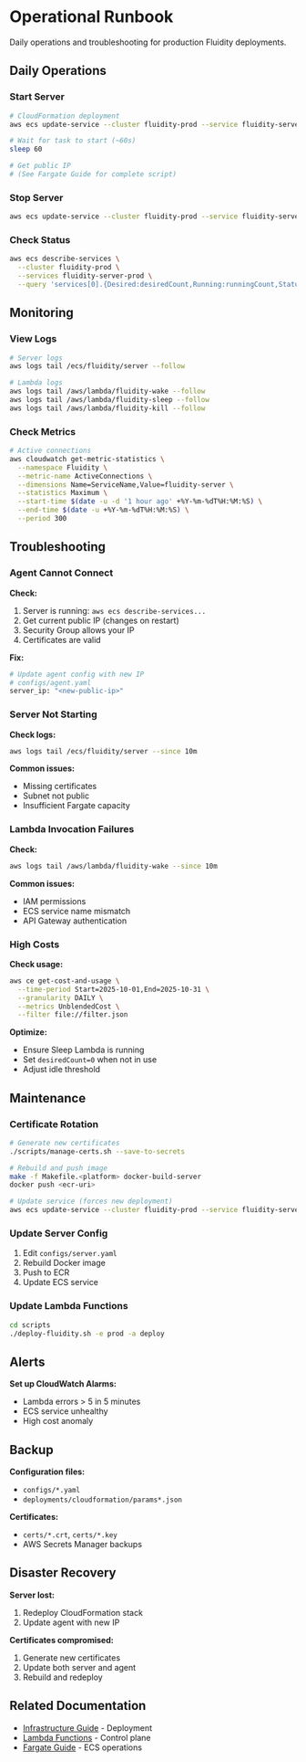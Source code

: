 # Operational Runbook

Daily operations and troubleshooting for production Fluidity deployments.

## Daily Operations

### Start Server

```bash
# CloudFormation deployment
aws ecs update-service --cluster fluidity-prod --service fluidity-server-prod --desired-count 1

# Wait for task to start (~60s)
sleep 60

# Get public IP
# (See Fargate Guide for complete script)
```

### Stop Server

```bash
aws ecs update-service --cluster fluidity-prod --service fluidity-server-prod --desired-count 0
```

### Check Status

```bash
aws ecs describe-services \
  --cluster fluidity-prod \
  --services fluidity-server-prod \
  --query 'services[0].{Desired:desiredCount,Running:runningCount,Status:status}'
```

## Monitoring

### View Logs

```bash
# Server logs
aws logs tail /ecs/fluidity/server --follow

# Lambda logs
aws logs tail /aws/lambda/fluidity-wake --follow
aws logs tail /aws/lambda/fluidity-sleep --follow
aws logs tail /aws/lambda/fluidity-kill --follow
```

### Check Metrics

```bash
# Active connections
aws cloudwatch get-metric-statistics \
  --namespace Fluidity \
  --metric-name ActiveConnections \
  --dimensions Name=ServiceName,Value=fluidity-server \
  --statistics Maximum \
  --start-time $(date -u -d '1 hour ago' +%Y-%m-%dT%H:%M:%S) \
  --end-time $(date -u +%Y-%m-%dT%H:%M:%S) \
  --period 300
```

## Troubleshooting

### Agent Cannot Connect

**Check:**
1. Server is running: `aws ecs describe-services...`
2. Get current public IP (changes on restart)
3. Security Group allows your IP
4. Certificates are valid

**Fix:**
```bash
# Update agent config with new IP
# configs/agent.yaml
server_ip: "<new-public-ip>"
```

### Server Not Starting

**Check logs:**
```bash
aws logs tail /ecs/fluidity/server --since 10m
```

**Common issues:**
- Missing certificates
- Subnet not public
- Insufficient Fargate capacity

### Lambda Invocation Failures

**Check:**
```bash
aws logs tail /aws/lambda/fluidity-wake --since 10m
```

**Common issues:**
- IAM permissions
- ECS service name mismatch
- API Gateway authentication

### High Costs

**Check usage:**
```bash
aws ce get-cost-and-usage \
  --time-period Start=2025-10-01,End=2025-10-31 \
  --granularity DAILY \
  --metrics UnblendedCost \
  --filter file://filter.json
```

**Optimize:**
- Ensure Sleep Lambda is running
- Set `desiredCount=0` when not in use
- Adjust idle threshold

## Maintenance

### Certificate Rotation

```bash
# Generate new certificates
./scripts/manage-certs.sh --save-to-secrets

# Rebuild and push image
make -f Makefile.<platform> docker-build-server
docker push <ecr-uri>

# Update service (forces new deployment)
aws ecs update-service --cluster fluidity-prod --service fluidity-server-prod --force-new-deployment
```

### Update Server Config

1. Edit `configs/server.yaml`
2. Rebuild Docker image
3. Push to ECR
4. Update ECS service

### Update Lambda Functions

```bash
cd scripts
./deploy-fluidity.sh -e prod -a deploy
```

## Alerts

**Set up CloudWatch Alarms:**
- Lambda errors > 5 in 5 minutes
- ECS service unhealthy
- High cost anomaly

## Backup

**Configuration files:**
- `configs/*.yaml`
- `deployments/cloudformation/params*.json`

**Certificates:**
- `certs/*.crt`, `certs/*.key`
- AWS Secrets Manager backups

## Disaster Recovery

**Server lost:**
1. Redeploy CloudFormation stack
2. Update agent with new IP

**Certificates compromised:**
1. Generate new certificates
2. Update both server and agent
3. Rebuild and redeploy

## Related Documentation

- [Infrastructure Guide](infrastructure.md) - Deployment
- [Lambda Functions](lambda.md) - Control plane
- [Fargate Guide](fargate.md) - ECS operations
